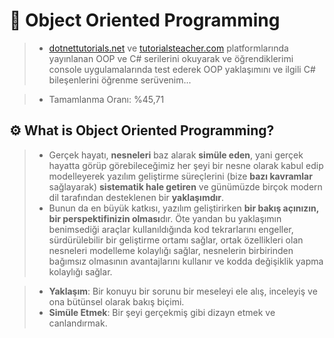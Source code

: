 # 🚧 Object Oriented Programming

> - [dotnettutorials.net](https://dotnettutorials.net/lesson/object-oriented-programming-csharp/) ve [tutorialsteacher.com](https://www.tutorialsteacher.com/csharp) platformlarında yayınlanan OOP ve C# serilerini okuyarak ve öğrendiklerimi console uygulamalarında test ederek OOP yaklaşımını ve ilgili C# bileşenlerini öğrenme serüvenim...

> - Tamamlanma Oranı: %45,71

## ⚙️ What is Object Oriented Programming?

> - Gerçek hayatı, **nesneleri** baz alarak **simüle eden**, yani gerçek hayatta görüp görebileceğimiz her şeyi bir nesne olarak kabul edip modelleyerek yazılım geliştirme süreçlerini (bize **bazı kavramlar** sağlayarak) **sistematik hale getiren** ve günümüzde birçok modern dil tarafından desteklenen bir **yaklaşımdır**.
> - Bunun da en büyük katkısı, yazılım geliştirirken **bir bakış açınızın, bir perspektifinizin olması**dır. Öte yandan bu yaklaşımın benimsediği araçlar kullanıldığında kod tekrarlarını engeller, sürdürülebilir bir geliştirme ortamı sağlar, ortak özellikleri olan nesneleri modelleme kolaylığı sağlar,  nesnelerin birbirinden bağımsız olmasının avantajlarını kullanır ve kodda değişiklik yapma kolaylığı sağlar.

> - **Yaklaşım**: Bir konuyu bir sorunu bir meseleyi ele alış, inceleyiş ve ona bütünsel olarak bakış biçimi.
> - **Simüle Etmek**: Bir şeyi gerçekmiş gibi dizayn etmek ve canlandırmak.